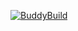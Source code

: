 [![BuddyBuild](https://dashboard.buddybuild.com/api/statusImage?appID=57757356cbc623010099eed5&branch=master&build=latest)](https://dashboard.buddybuild.com/apps/57757356cbc623010099eed5/build/latest)
